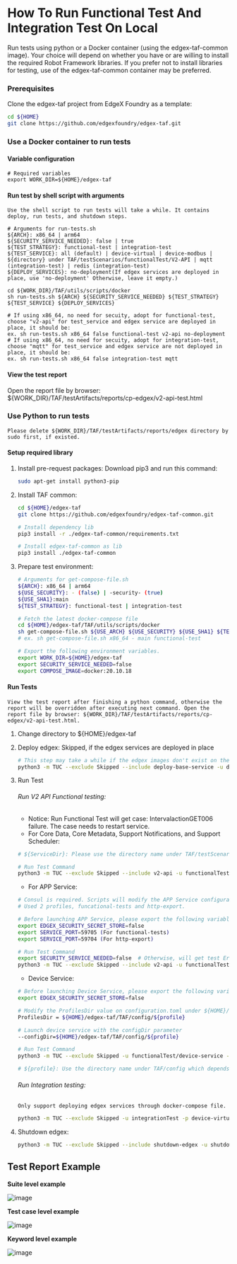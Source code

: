 # How To Run Functional Test And Integration Test On Local
Run tests using python or a Docker container (using the edgex-taf-common image). Your choice will depend on whether you have or are willing to install the required Robot Framework libraries. If you prefer not to install libraries for testing, use of the edgex-taf-common container may be preferred.
### Prerequisites
Clone the edgex-taf project from EdgeX Foundry as a template:
``` bash
cd ${HOME}
git clone https://github.com/edgexfoundry/edgex-taf.git
```
### Use a Docker container to run tests
####  Variable configuration
``` 
# Required variables
export WORK_DIR=${HOME}/edgex-taf
```

#### Run test by shell script with arguments
`Use the shell script to run tests will take a while. It contains deploy, run tests, and shutdown steps.`
```
# Arguments for run-tests.sh
${ARCH}: x86_64 | arm64
${SECURITY_SERVICE_NEEDED}: false | true
${TEST_STRATEGY}: functional-test | integration-test
${TEST_SERVICE}: all (default) | device-virtual | device-modbus | ${directory} under TAF/testScenarios/functionalTest/V2-API | mqtt (integration-test) | redis (integration-test)
${DEPLOY_SERVICES}: no-deployment(If edgex services are deployed in place, use 'no-deployment' Otherwise, leave it empty.)

cd ${WORK_DIR}/TAF/utils/scripts/docker
sh run-tests.sh ${ARCH} ${SECURITY_SERVICE_NEEDED} ${TEST_STRATEGY} ${TEST_SERVICE} ${DEPLOY_SERVICES}

# If using x86_64, no need for secuity, adopt for functional-test, choose "v2-api" for test_service and edgex service are deployed in place, it should be:
ex. sh run-tests.sh x86_64 false functional-test v2-api no-deployment
# If using x86_64, no need for secuity, adopt for integration-test, choose "mqtt" for test_service and edgex service are not deployed in place, it should be:
ex. sh run-tests.sh x86_64 false integration-test mqtt 
```

#### View the test report
Open the report file by browser: ${WORK_DIR}/TAF/testArtifacts/reports/cp-edgex/v2-api-test.html


### Use Python to run tests
`Please delete ${WORK_DIR}/TAF/testArtifacts/reports/edgex directory by sudo first, if existed.`

#### Setup required library
1. Install pre-request packages:
    Download pip3 and run this command:
    ``` bash
    sudo apt-get install python3-pip
    ```
2. Install TAF common:
    ``` bash
    cd ${HOME}/edgex-taf
    git clone https://github.com/edgexfoundry/edgex-taf-common.git
    
    # Install dependency lib
    pip3 install -r ./edgex-taf-common/requirements.txt

    # Install edgex-taf-common as lib
    pip3 install ./edgex-taf-common
    ```
3. Prepare test environment:
    ``` bash
    # Arguments for get-compose-file.sh
    ${ARCH}: x86_64 | arm64
    ${USE_SECURITY}: - (false) | -security- (true)
    ${USE_SHA1}:main
    ${TEST_STRATEGY}: functional-test | integration-test

    # Fetch the latest docker-compose file
    cd ${HOME}/edgex-taf/TAF/utils/scripts/docker
    sh get-compose-file.sh ${USE_ARCH} ${USE_SECURITY} ${USE_SHA1} ${TEST_STRATEGY}
    # ex. sh get-compose-file.sh x86_64 - main functional-test
    
    # Export the following environment variables.
    export WORK_DIR=${HOME}/edgex-taf
    export SECURITY_SERVICE_NEEDED=false
    export COMPOSE_IMAGE=docker:20.10.18
    ```
#### Run Tests
`View the test report after finishing a python command, otherwise the report will be overridden after executing next command. Open the report file by browser: ${WORK_DIR}/TAF/testArtifacts/reports/cp-edgex/v2-api-test.html.`
1. Change directory to ${HOME}/edgex-taf
2. Deploy edgex: Skipped, if the edgex services are deployed in place
    ``` bash
    # This step may take a while if the edgex images don't exist on the machine
    python3 -m TUC --exclude Skipped --include deploy-base-service -u deploy.robot -p default
    ```
3. Run Test
    ###### Run V2 API Functional testing:
    
    - Notice: Run Functional Test will get case: IntervalactionGET006 failure. The case needs to restart service.
    - For Core Data, Core Metadata, Support Notifications, and Support Scheduler:
    ``` bash
    # ${ServiceDir}: Please use the directory name under TAF/testScenarios/functionalTest/V2-API
    
    # Run Test Command
    python3 -m TUC --exclude Skipped --include v2-api -u functionalTest/V2-API/${ServiceDir} -p default
    ``` 
    - For APP Service:
    ``` bash
    # Consul is required. Scripts will modify the APP Service configuration.
    # Used 2 profiles, funcational-tests and http-export.
   
    # Before launching APP Service, please export the following variables.
    export EDGEX_SECURITY_SECRET_STORE=false
    export SERVICE_PORT=59705 (For functional-tests)
    export SERVICE_PORT=59704 (For http-export)
   
    # Run Test Command
    export SECURITY_SERVICE_NEEDED=false  # Otherwise, will get test ErrSecretsPOST004 failed.
    python3 -m TUC --exclude Skipped --include v2-api -u functionalTest/V2-API/app-service -p default
    ```
    - Device Service:
    ``` bash
    # Before launching Device Service, please export the following variables.
    export EDGEX_SECURITY_SECRET_STORE=false
   
    # Modify the ProfilesDir value on configuration.toml under ${HOME}/edgex-taf/TAF/config/${profile}
    ProfilesDir = ${HOME}/edgex-taf/TAF/config/${profile}
   
    # Launch device service with the configDir parameter 
    --configDir=${HOME}/edgex-taf/TAF/config/${profile}
   
    # Run Test Command
    python3 -m TUC --exclude Skipped -u functionalTest/device-service -p ${profile}
    
    # ${profile}: Use the directory name under TAF/config which depends on what service to test. Examples, device-virtual or device-modbus
    ```

    ###### Run Integration testing:
    `Only support deploying edgex services through docker-compose file.`
    ``` bash
    python3 -m TUC --exclude Skipped -u integrationTest -p device-virtual
    ```
4. Shutdown edgex:
    ``` bash
    python3 -m TUC --exclude Skipped --include shutdown-edgex -u shutdown.robot -p default
    ```

## Test Report Example

**Suite level example**

![image](./images/test_report_suite.png)

**Test case level example**

![image](./images/test_report_testcase.png)

**Keyword level example**

![image](./images/test_report_keyword.png)
